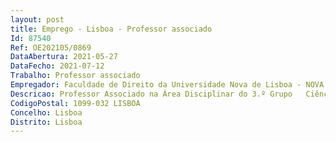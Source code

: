 ```yaml
--- 
layout: post
title: Emprego - Lisboa - Professor associado
Id: 87540
Ref: OE202105/0869
DataAbertura: 2021-05-27
DataFecho: 2021-07-12
Trabalho: Professor associado
Empregador: Faculdade de Direito da Universidade Nova de Lisboa - NOVA School of Law
Descricao: Professor Associado na Área Disciplinar do 3.º Grupo   Ciências Jurídicas Gerais e Afins, Subárea de Filosofia do Direito
CodigoPostal: 1099-032 LISBOA
Concelho: Lisboa
Distrito: Lisboa
--- 
```

